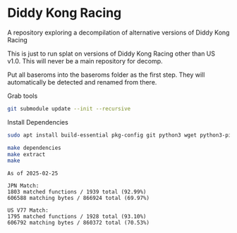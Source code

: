 # Diddy Kong Racing

A repository exploring a decompilation of alternative versions of Diddy Kong Racing

This is just to run splat on versions of Diddy Kong Racing other than US v1.0. This will never be a main repository for decomp.

Put all baseroms into the baseroms folder as the first step. They will automatically be detected and renamed from there.

Grab tools

```sh
git submodule update --init --recursive
```

Install Dependencies
```sh
sudo apt install build-essential pkg-config git python3 wget python3-pip binutils-mips-linux-gnu python3-venv
```

```sh
make dependencies
make extract
make
```

```
As of 2025-02-25

JPN Match:
1803 matched functions / 1939 total (92.99%)
606588 matching bytes / 866924 total (69.97%)

US V77 Match:
1795 matched functions / 1928 total (93.10%)
606792 matching bytes / 860372 total (70.53%)
```
